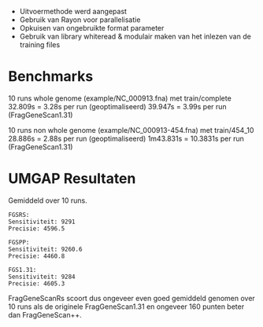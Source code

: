  - Uitvoermethode werd aangepast
 - Gebruik van Rayon voor parallelisatie
 - Opkuisen van ongebruikte format parameter 
 - Gebruik van library whiteread & modulair maken van het inlezen van de training files


Benchmarks
==========

 10 runs whole genome (example/NC_000913.fna) met train/complete
    32.809s = 3.28s per run (geoptimaliseerd)
    39.947s = 3.99s per run (FragGeneScan1.31)

 10 runs non whole genome (example/NC_000913-454.fna) met train/454_10
    28.886s = 2.88s per run (geoptimaliseerd)
    1m43.831s = 10.3831s per run (FragGeneScan1.31)

UMGAP Resultaten
================
Gemiddeld over 10 runs.

    FGSRS:
    Sensitiviteit: 9291
    Precisie: 4596.5

    FGSPP:
    Sensitiviteit: 9260.6
    Precisie: 4460.8

    FGS1.31:
    Sensitiviteit: 9284
    Precisie: 4605.3

FragGeneScanRs scoort dus ongeveer even goed gemiddeld genomen over 10 runs als de originele FragGeneScan1.31 en ongeveer 160 punten beter dan FragGeneScan++.